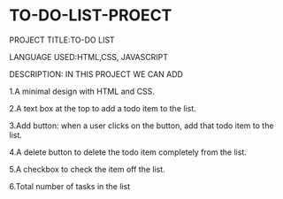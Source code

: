# TO-DO-LIST-PROECT
 
 PROJECT TITLE:TO-DO LIST
 
 
 LANGUAGE USED:HTML,CSS, JAVASCRIPT
 
 DESCRIPTION: IN  THIS PROJECT WE CAN ADD 
 
 1.A minimal design with HTML and CSS.
 
 2.A text box at the top to add a todo item to the list.
 
 3.Add button: when a user clicks on the button, add that todo item to the list.
 
 4.A delete button to delete the todo item completely from the list.
 
 5.A checkbox to check the item off the list. 
 
 6.Total number of tasks in the list
 
